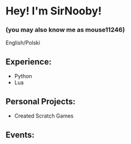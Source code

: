 # Hey! I'm SirNooby!
### (you may also know me as mouse11246)
English/Polski

## Experience:
* Python
* Lua

## Personal Projects:
* Created Scratch Games

## Events:
